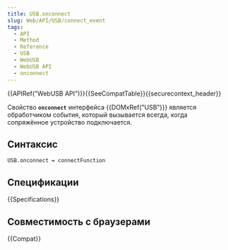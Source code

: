 ```yaml
---
title: USB.onconnect
slug: Web/API/USB/connect_event
tags:
  - API
  - Method
  - Reference
  - USB
  - WebUSB
  - WebUSB API
  - onconnect
---
```


{{APIRef("WebUSB API")}}{{SeeCompatTable}}{{securecontext_header}}

Свойство **`onconnect`** интерфейса {{DOMxRef("USB")}} является обработчиком события, который вызывается всегда, когда сопряжённое устройство подключается.

## Синтаксис

```
USB.onconnect = connectFunction
```

## Спецификации

{{Specifications}}

## Совместимость с браузерами

{{Compat}}
